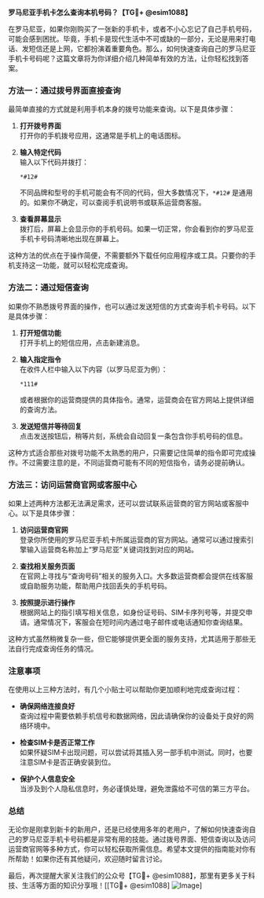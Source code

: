 **罗马尼亚手机卡怎么查询本机号码？【TG💪+ @esim1088】**

在罗马尼亚，如果你刚购买了一张新的手机卡，或者不小心忘记了自己手机号码，可能会感到困扰。毕竟，手机卡是现代生活中不可或缺的一部分，无论是用来打电话、发短信还是上网，它都扮演着重要角色。那么，如何快速查询自己的罗马尼亚手机卡号码呢？这篇文章将为你详细介绍几种简单有效的方法，让你轻松找到答案。

### 方法一：通过拨号界面直接查询

最简单直接的方式就是利用手机本身的拨号功能来查询。以下是具体步骤：

1. **打开拨号界面**  
   打开你的手机拨号应用，这通常是手机上的电话图标。

2. **输入特定代码**  
   输入以下代码并拨打：
   ```
   *#12#
   ```
   不同品牌和型号的手机可能会有不同的代码，但大多数情况下，`*#12#` 是通用的。如果你不确定，可以查阅手机说明书或联系运营商客服。

3. **查看屏幕显示**  
   拨打后，屏幕上会显示你的手机号码。如果一切正常，你会看到你的罗马尼亚手机卡号码清晰地出现在屏幕上。

这种方法的优点在于操作简便，不需要额外下载任何应用程序或工具。只要你的手机支持这一功能，就可以轻松完成查询。

### 方法二：通过短信查询

如果你不熟悉拨号界面的操作，也可以通过发送短信的方式查询手机卡号码。以下是具体步骤：

1. **打开短信功能**  
   打开手机上的短信应用，点击新建消息。

2. **输入指定指令**  
   在收件人栏中输入以下内容（以罗马尼亚为例）：
   ```
   *111#
   ```
   或者根据你的运营商提供的具体指令。通常，运营商会在官方网站上提供详细的查询方法。

3. **发送短信并等待回复**  
   点击发送按钮后，稍等片刻，系统会自动回复一条包含你手机号码的信息。

这种方式适合那些对拨号功能不太熟悉的用户，只需要记住简单的指令即可完成操作。不过需要注意的是，不同运营商可能有不同的短信指令，请务必提前确认。

### 方法三：访问运营商官网或客服中心

如果上述两种方法都无法满足需求，还可以尝试联系运营商的官方网站或客服中心。以下是具体步骤：

1. **访问运营商官网**  
   登录你所使用的罗马尼亚手机卡所属运营商的官方网站。通常可以通过搜索引擎输入运营商名称加上“罗马尼亚”关键词找到对应的网站。

2. **查找相关服务页面**  
   在官网上寻找与“查询号码”相关的服务入口。大多数运营商都会提供在线客服或自助服务功能，帮助用户找回丢失的手机号码。

3. **按照提示进行操作**  
   根据网站上的指引填写相关信息，如身份证号码、SIM卡序列号等，并提交申请。通常情况下，客服会在短时间内通过电子邮件或电话通知你查询结果。

这种方式虽然稍微复杂一些，但它能够提供更全面的服务支持，尤其适用于那些无法自行完成查询任务的情况。

### 注意事项

在使用以上三种方法时，有几个小贴士可以帮助你更加顺利地完成查询过程：

- **确保网络连接良好**  
  查询过程中需要依赖手机信号和数据网络，因此请确保你的设备处于良好的网络环境中。

- **检查SIM卡是否正常工作**  
  如果怀疑SIM卡出现问题，可以尝试将其插入另一部手机中测试。同时，也要注意SIM卡是否正确安装到位。

- **保护个人信息安全**  
  当涉及到个人隐私信息时，务必谨慎处理，避免泄露给不可信的第三方平台。

### 总结

无论你是刚拿到新卡的新用户，还是已经使用多年的老用户，了解如何快速查询自己的罗马尼亚手机卡号码都是非常有用的技能。通过拨号界面、短信查询以及访问运营商官网等多种方式，你可以轻松获取所需信息。希望本文提供的指南能对你有所帮助！如果你还有其他疑问，欢迎随时留言讨论。

最后，再次提醒大家关注我们的公众号【TG💪+ @esim1088】，那里有更多关于科技、生活等方面的知识分享哦！[[TG💪+ @esim1088] ![Image](https://i.postimg.cc/4NQfJmqS/Snipaste-2025-05-13-00-14-12.png)]